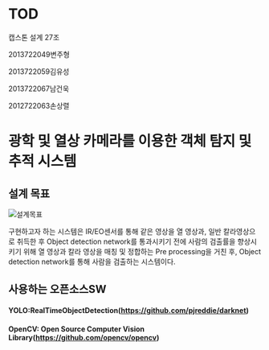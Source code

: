 # TOD
캡스톤 설계 27조

2013722049변주형

2013722059김유성

2013722067남건욱

2012722063손상렬



# 광학 및 열상 카메라를 이용한 객체 탐지 및 추적 시스템



## 설계 목표

![설계목표](https://user-images.githubusercontent.com/37025923/41344093-ce004fb2-6eef-11e8-83d7-769e28d842a4.PNG)

  구현하고자 하는 시스템은 IR/EO센서를 통해 같은 영상을 열 영상과, 일반 칼라영상으로 취득한 후 Object detection network를 통과시키기 전에 사람의 검출률을 향상시키기 위해 열 영상과 칼라 영상을 매칭 및 정합하는 Pre processing을 거친 후, Object detection network를 통해 사람을 검출하는 시스템이다.



## 사용하는 오픈소스SW

#### YOLO:RealTimeObjectDetection(<https://github.com/pjreddie/darknet>)

#### OpenCV: Open Source Computer Vision Library(https://github.com/opencv/opencv)

